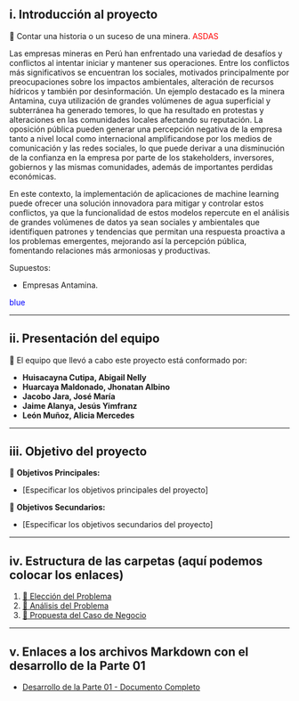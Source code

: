 ## i. Introducción al proyecto
📖 Contar una historia o un suceso de una minera.
<span style="color:red">ASDAS</span>

Las empresas mineras en Perú han enfrentado una variedad de desafíos y conflictos al intentar iniciar y mantener sus operaciones. Entre los conflictos más significativos se encuentran los sociales, motivados principalmente por preocupaciones sobre los impactos ambientales, alteración de recursos hídricos y también por desinformación. Un ejemplo destacado es la minera Antamina, cuya utilización de grandes volúmenes de agua superficial y subterránea ha generado temores, lo que ha resultado en protestas y alteraciones en las comunidades locales afectando su reputación. La oposición pública pueden generar una percepción negativa de la empresa tanto a nivel local como internacional amplificandose por los medios de comunicación y las redes sociales, lo que puede derivar a una disminución de la confianza en la empresa por parte de los stakeholders, inversores, gobiernos y las mismas comunidades, además de importantes perdidas económicas. 

En este contexto, la implementación de aplicaciones de machine learning puede ofrecer una solución innovadora para mitigar y controlar estos conflictos, ya que la funcionalidad de estos modelos repercute en el análisis de grandes volúmenes de datos ya sean sociales y ambientales que identifiquen patrones y tendencias que permitan una respuesta proactiva a los problemas emergentes, mejorando así la percepción pública, fomentando relaciones más armoniosas y productivas.

 

Supuestos: 
- Empresas Antamina.


<span style="color:blue">blue</span>

---

## ii. Presentación del equipo
👥 El equipo que llevó a cabo este proyecto está conformado por:
* **Huisacayna Cutipa, Abigail Nelly**
* **Huarcaya Maldonado, Jhonatan Albino**
* **Jacobo Jara, José María**
* **Jaime Alanya, Jesús Yimfranz**
* **León Muñoz, Alicia Mercedes**

---

## iii. Objetivo del proyecto
🎯 **Objetivos Principales:**
- [Especificar los objetivos principales del proyecto]

🎯 **Objetivos Secundarios:**
- [Especificar los objetivos secundarios del proyecto]

---

## iv. Estructura de las carpetas (aquí podemos colocar los enlaces)
1. [📁 Elección del Problema](https://github.com/jomjac/PECD_03/blob/main/1.%20Elección%20del%20Problema.md "1. Elección del Problema.md")
2. [📁 Análisis del Problema](https://github.com/jomjac/PECD_03/blob/main/2.%20Análisis%20del%20Problema.md "2. Análisis del Problema.md")
3. [📁 Propuesta del Caso de Negocio](https://github.com/jomjac/PECD_03/blob/main/3.%20Propuesta%20del%20Caso%20de%20Negocio.md "3. Propuesta del Caso de Negocio.md")

---

## v. Enlaces a los archivos Markdown con el desarrollo de la Parte 01
- [Desarrollo de la Parte 01 - Documento Completo](https://github.com/jomjac/PECD_03/blob/main/Desarrollo%20Parte%2001.md "Desarrollo Parte 01.md")
